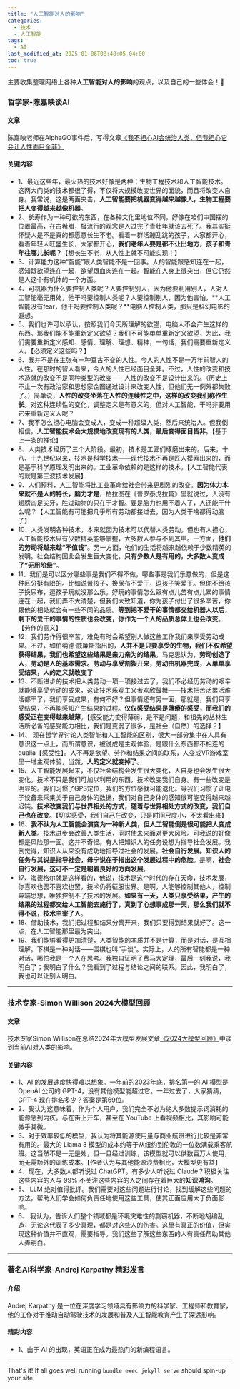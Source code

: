 ```yaml
---
title: "人工智能对人的影响"
categories:
  - 技术
  - 人工智能
tags:
  - AI
last_modified_at: 2025-01-06T08:48:05-04:00
toc: true
---
```


主要收集整理网络上各种**人工智能对人的影响**的观点，以及自己的一些体会！🎯

### 哲学家-陈嘉映谈AI

#### 文章

陈嘉映老师在AlphaGO事件后，写得文章[《我不担心AI会统治人类，但我担心它会让人性面目全非》](https://news.qq.com/rain/a/20250101A03BQ900)

#### 关键内容

* 1、最近这些年，最火热的技术好像是两种：生物工程技术和人工智能技术。这两大门类的技术都很了得，不仅将大规模改变世界的面貌，而且将改变人自身。我常说，这是两面夹击，**人工智能要把机器变得越来越像人，生物工程要把人变得越来越像机器**。
* 2、长寿作为一种可欲的东西，在各种文化里地位不同，好像在咱们中国摆的位置最高，在古希腊，极流行的观念是人过完了青壮年就该去死了。我其实挺怀疑人是不是真的都愿意长生不老。看着一群活蹦乱跳的孩子，大家都开心，看着年轻人旺盛生长，大家都开心，**我们老年人要是都不让出地方，孩子和青年往哪儿长呢？**【想长生不老，从人性上就不可能实现！】
* 3、计算能力这种“智能”跟人类智能不是一回事。人的智能跟感知连在一起，感知跟欲望连在一起，欲望跟血肉连在一起。智能在人身上很突出，但它仍然是人这个有机体的一个方面。
* 4、可机器为什么要控制人类呢？人要控制别人，因为他要利用别人，人对人工智能毫无用处，他干吗要控制人类呢？人要控制别人，因为他害怕，**人工智能没有fear，他干吗要控制人类呢？**电脑人控制人类，那只是科幻电影的遐想。
* 5、我们也许可以承认，按照我们今天所理解的欲望，电脑人不会产生这样的东西。那我们能不能重新定义欲望？我们不可能单单重新定义欲望，为此，我们需要重新定义感知、感情、理解、理想、精神，一句话，我们需要重新定义人。【必须定义这些吗？】
* 6、我并不是在主张有一种亘古不变的人性。今人的人性不是一万年前智人的人性。在那时的智人看来，今人的人性已经面目全非。不过，人性的改变和技术造就的改变不是同种类型的改变——人性的改变不是设计出来的。（历史上不止一次有政治家和思想家企图通过设计来改变人性，但他们无一例外都失败了。）简单说，**人性的改变坐落在人性的连续性之中，这样的改变我们称作生长**。对这种连续性的变化，调整定义是有意义的，但对人工智能，干吗非要用它来重新定义人呢？
* 7、我不怎么担心电脑会变成人，变成一种超级人类，然后来统治人。但我倒相信，**人工智能技术会大规模地改变现有的人类，最后变得面目皆非**。【基于上一条的推论】
* 8、人类技术经历了三个大阶段。最初，技术是工匠们琢磨出来的。后来，十八、十九世纪以来，技术是科学技术——现代技术不再是匠人摸索出来的，而是基于科学原理发明出来的。工业革命依赖的是这样的技术。【人工智能代表的就是第三波技术发展】
* 9、人们预料，人工智能将比工业革命给社会带来更剧烈的改变。**因为体力本来就不是人的特长，脑力才是**，柏拉图在《普罗泰戈拉篇》里就说过，人没有翅膀四足尖牙，胜过动物的只在于才智。要是脑力也用不着人了，人还能干什么呢？【人工智能有可能把几乎所有劳动都接过去，因为人类干啥都得动脑子】
* 10、人类发明各种技术，本来就因为技术可以代替人类劳动。但也有人担心，人工智能技术只有少数精英能够掌握，大多数人参与不到其中。一方面，**他们的劳动将越来越“不值钱”**。另一方面，他们的生活将越来越依赖于少数精英的发明。社会结构因此会发生巨大变化，**只有少数人是有用的，大多数人变成了“无用阶级”**。
* 11、我们是可以区分哪些事是我们不得不做，哪些事是我们乐意做的，但是这种区分挺有限的。比如说带孩子，换尿布不爱干，逗孩子笑爱干。但你不给孩子换尿布，逗孩子玩就没那么乐。好玩的事情怎么跟有点儿苦有点儿累的事情连在一起，我们弄不大清楚，但我们大致知道，你为孩子付出了很多辛苦，你跟他的相处就会有一些不同的品质。**等到把不爱干的事情都交给机器人以后，剩下的爱干的事情的性质也会改变，你作为一个人的品质总体上也会改变**。【劳作的意义】
* 12、我们劳作得很辛苦，难免有时会希望别人做这些工作我们来享受劳动成果。不过，如伯纳德·威廉斯指出的，**人并不是只要享受的生物，我们不仅希望获得结果，我们也希望这些结果是亲力亲为的结果**。马克思认为，**劳动创造了人，劳动是人的基本需求。劳动与享受割裂开来，劳动由机器完成，人单单享受结果，人的定义就改变了**
* 13、不断进步的技术把人类劳动一项一项接过去了，我们不必经历劳动的艰辛就能够享受劳动的成果，这让技术乐观主义者欢欣鼓舞——技术把苦活累活难活都干了，我们享受成果，有何不好？但事情还有另一面，那就是，我们只享受结果，不再能感知产生结果的过程。**仅仅感受结果是薄瘠的感受，而我们的感受正在变得越来越薄**。【感受能力变得薄弱，是不是问题，和祖先的丛林生活所必备的感受能力相比，我们是变弱了很多，是社会（自然）的选择？】
* 14、 现在哲学界讨论人类智能和人工智能的区别，很大一部分集中在人具有意识这一点上，而所谓意识，被说成是主观体验，是跟什么东西都不相连的qualia【感受性】。人不再是欲望、劳作和结果之间的联系，人变成VR游戏室里一堆主观体验，当然，**人的定义就变掉了**。
* 15、人工智能发展起来，不仅社会结构会发生很大变化，人自身也会发生很大变化。技术不只是我们可加以利用的东西，技术改变我们自身。有一些改变是明显的。我们习惯了GPS定位，我们的方位感就可能退化。等我们习惯了让电子设备来采集关于自己身体的数据，我们对自己身体的感知很可能变得越来越迟钝。**技术改变我们与世界相处的方式，随着与世界相处方式的改变，我们自己也在改变**。【切实感受，我们自己在改变，只是时间尺度小，不太看出来】
* 16、**我不认为人工智能会演变为一种新人类，但人工智能倒是很可能把人变成新人类**。技术进步会改善人类生活，同时使未来面对更大风险。可我说的好像都是风险那一面。这并不奇怪。有人把知识人的任务设想为指导社会发展。我倒觉得，知识人从来没有成功地指导过社会的发展。**社会自行发展。知识人的任务与其说是指导社会，毋宁说在于指出这个发展过程中的危险**。是啊，**社会自行发展，这可不一定是朝着良好的方向发展**。
* 17、海德格尔就是这样看的，他说，技术是这个时代的存在天命，技术发展，你喜欢也罢不喜欢也罢，技术仍将征服世界。是啊，人能够控制其他人，控制异端思想，唯独控制不了技术的发展。**如果有一天，人类只享受结果，产生的结果的过程都交给人工智能去施行了，真到了心想事成那一天，那么我们就不得不说，技术主宰了人**。
* 18、借助技术，我们把过程和结果分离开来，我们只要得到结果就好了。这一点，在人工智能那里最为突出。
* 19、我们能够看得更加清楚，人类智能的本质并不是计算，而是对话，是互相理解。下棋是一种对话——围棋也叫“手谈”。实际上，人的所有智能都是一种对话，哪怕我是一个人在思考。我独自证明了费马大定理，最后一刻我说，我明白了；我明白了什么？我看到了过程与结论之间的联系。因此，我明白了，我也可以让别人明白。

---

### 技术专家-Simon Willison 2024大模型回顾

#### 文章

技术专家Simon Willison在总结2024年大模型发展文章[《2024大模型回顾》](https://simonwillison.net/2024/Dec/31/llms-in-2024/)中谈到当前AI对人类的影响。

#### 关键内容

* 1、AI 的发展速度快得难以想象。一年前的2023年底，排名第一的 AI 模型是 OpenAI 公司的 GPT-4，没有其他模型能超过它。一年过去了，大家猜猜，GPT-4 现在排名多少？答案是第69位。
* 2、我认为这意味着，作为个人用户，我们完全不必为绝大多数提示词消耗的能源感到内疚。与在街上开车，甚至在 YouTube 上看视频相比，其影响可能微乎其微。
* 3、对于效率较低的模型，我认为将其能源使用量与商业航班进行比较是非常有用的。最大的 Llama 3 模型的成本约等于从纽约到伦敦的一位数满载乘客航班。这当然不是一无是处，但一旦经过训练，该模型就可以供数百万人使用，而无需额外的训练成本。【作者认为与其他能源浪费相比，大模型更有益】
* 4、现在，大多数人都听说过 ChatGPT。有多少人听说过 Claude？积极关注这些内容的人与 99% 不关注这些内容的人之间存在着巨大的**知识鸿沟**。
* 5、 LLM 绝对值得批评。我们需要对这些问题进行讨论，找到缓解这些问题的方法，帮助人们学会如何负责任地使用这些工具，使其正面应用大于负面影响。
* 6、 我认为，告诉人们整个领域都是环境灾难性的剽窃机器，不断地胡编乱造，无论这代表了多少真理，都是对这些人的伤害。这里有真正的价值，但实现这种价值并不直观，需要指导。我们这些了解这些东西的人有责任帮助其他人弄明白。

---

### 著名AI科学家-Andrej Karpathy 精彩发言

#### 介绍

Andrej Karpathy 是一位在深度学习领域具有影响力的科学家、工程师和教育家，他的工作对于推动自动驾驶技术的发展和普及人工智能教育产生了深远影响。

#### 精彩内容

* 1、由于 AI 的出现，英语正在成为最热门的新编程语言。

---

That's it! If all goes well running `bundle exec jekyll serve` should spin-up your site.
